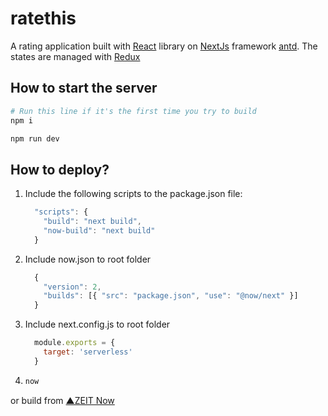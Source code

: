 # ratethis
A rating application built with [React](https://reactjs.org) library on [NextJs](https://nextjs.org) framework [antd](https://ant.design/).
The states are managed with [Redux](https://redux.js.org)

## How to start the server

```bash
# Run this line if it's the first time you try to build
npm i

npm run dev
```

## How to deploy?

1. Include the following scripts to the package.json file:
    ```js
      "scripts": {
        "build": "next build",
        "now-build": "next build"
      }
    ```

1. Include now.json to root folder
    ```js
      {
        "version": 2,
        "builds": [{ "src": "package.json", "use": "@now/next" }]
      }
    ```

2. Include next.config.js to root folder
    ```js
      module.exports = {
        target: 'serverless'
      }
    ```

3. 
    ```bash
    now
    ```
 or build from
 [▲ZEIT Now](https://zeit.co/now)


